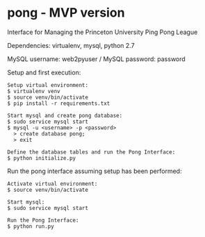 # pong - MVP version
Interface for Managing the Princeton University Ping Pong League

Dependencies: virtualenv, mysql, python 2.7

MySQL username: web2pyuser
/ MySQL password: password

Setup and first execution:

    Setup virtual environment:
    $ virtualenv venv
    $ source venv/bin/activate
    $ pip install -r requirements.txt
    
    Start mysql and create pong database:
    $ sudo service mysql start
    $ mysql -u <username> -p <password>
      > create database pong;
      > exit
      
    Define the database tables and run the Pong Interface:
    $ python initialize.py
    
Run the pong interface assuming setup has been performed:

    Activate virtual environment:
    $ source venv/bin/activate
    
    Start mysql:
    $ sudo service mysql start
      
    Run the Pong Interface:
    $ python run.py


    
    
    
